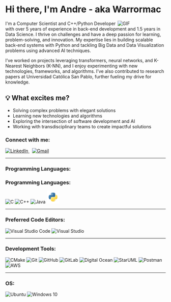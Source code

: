 # Hi there, I'm Andre - aka Warrormac 

<img align="right" alt="GIF" src="https://64.media.tumblr.com/64c036009bf114c007f28218a998765c/tumblr_olzum8ztsF1vdwh7uo1_500.gif" width="30%" height=30%/>


I'm a Computer Scientist and C++/Python Developer with over 5 years of experience in back-end development and 1.5 years in Data Science. I thrive on challenges and have a deep passion for learning, problem-solving, and innovation. My expertise lies in building scalable back-end systems with Python and tackling Big Data and Data Visualization problems using advanced AI techniques.

I’ve worked on projects leveraging transformers, neural networks, and K-Nearest Neighbors (K-NN), and I enjoy experimenting with new technologies, frameworks, and algorithms. I’ve also contributed to research papers at Universidad Católica San Pablo, further fueling my drive for knowledge.


## 💡 What excites me?
* Solving complex problems with elegant solutions
* Learning new technologies and algorithms
* Exploring the intersection of software development and AI
* Working with transdisciplinary teams to create impactful solutions
  
### Connect with me:


<a href="https://www.linkedin.com/in/andre-alvarez-5b2498106/">
    <img alt="LinkedIn" height="30px" src="https://upload.wikimedia.org/wikipedia/commons/c/ca/LinkedIn_logo_initials.png"/>
</a>
&nbsp;
<a href="mailto:andre.alvarez@ucsp.edu.pe">
    <img alt="Gmail" height="30px" src="https://upload.wikimedia.org/wikipedia/commons/7/7e/Gmail_icon_(2020).svg"/>
</a>
    
</p>

---

### Programming Languages:

### Programming Languages:

<p>
    <img title="C" alt="C" width="43px" height="43px" src="https://img.icons8.com/color/452/c-programming.png" /> 
    <img title="C++" alt="C++" width="40px" height="40px" src="https://upload.wikimedia.org/wikipedia/commons/1/18/ISO_C%2B%2B_Logo.svg" /> 
    <img title="Java" alt="Java" width="40px" height="40px" src="https://upload.wikimedia.org/wikipedia/en/3/30/Java_programming_language_logo.svg" /> 
    <img title="Python" alt="Python" width="40px" height="40px" src="https://raw.githubusercontent.com/github/explore/master/topics/python/python.png" />
</p>



---


### Preferred Code Editors:

<img title="Visual Studio Code" width="30px" src="https://upload.wikimedia.org/wikipedia/commons/9/9a/Visual_Studio_Code_1.35_icon.svg" />   <img title="Visual Studio" width="30px" src="https://upload.wikimedia.org/wikipedia/commons/5/59/Visual_Studio_Icon_2019.svg" />

---


### Development Tools:

<p>
    <img title="CMake" alt="CMake" width="40px" height="40px" src="https://upload.wikimedia.org/wikipedia/commons/1/13/Cmake.svg"/> 
    <img title="Git" alt="Git" width="40px" height="40px" src="https://git-scm.com/images/logos/downloads/Git-Icon-1788C.png"/> 
    <img title="GitHub" alt="GitHub" width="40px" height="40px" src="https://github.githubassets.com/images/modules/logos_page/GitHub-Mark.png"/> 
    <img title="GitLab" alt="GitLab" width="40px" height="40px" src="https://about.gitlab.com/images/press/logo/png/gitlab-icon-rgb.png"/> 
    <img title="Digital Ocean" alt="Digital Ocean" width="40px" height="40px" src="https://upload.wikimedia.org/wikipedia/commons/f/ff/DigitalOcean_logo.svg"/>  
    <img title="StarUML" alt="StarUML" width="40px" height="40px" src="https://staruml.io/image/staruml_logo.png"/>  
    <img title="Postman" alt="Postman" width="40px" height="40px" src="https://www.svgrepo.com/show/354202/postman-icon.svg"/> 
    <img title="AWS" alt="AWS" width="40px" height="40px" src="https://upload.wikimedia.org/wikipedia/commons/9/93/Amazon_Web_Services_Logo.svg"/>  
</p>




---

### OS:

<img title="Ubuntu" height="30px" src="https://logos-marcas.com/wp-content/uploads/2020/11/Ubuntu-Emblema.png"/> <img title="Windows 10" height="30px" src="https://upload.wikimedia.org/wikipedia/commons/thumb/5/5f/Windows_logo_-_2012.svg/1200px-Windows_logo_-_2012.svg.png" />







